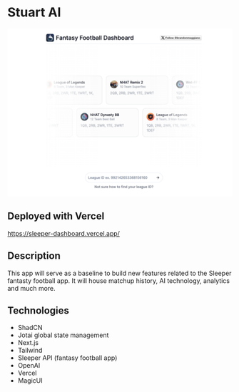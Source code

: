 # Stuart AI

![alt text](image.png)

## Deployed with Vercel

https://sleeper-dashboard.vercel.app/

## Description

This app will serve as a baseline to build new features related to the Sleeper fantasty football app. It will house matchup history, AI technology, analytics and much more.

## Technologies

- ShadCN
- Jotai global state management
- Next.js
- Tailwind
- Sleeper API (fantasy football app)
- OpenAI
- Vercel
- MagicUI
